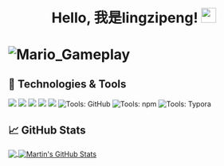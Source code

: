 <h1 align="center">Hello, 我是lingzipeng! <img src="https://raw.githubusercontent.com/MartinHeinz/MartinHeinz/master/wave.gif" width="30px" height="30px" /></h1>

# ![Mario_Gameplay](https://github.com/erbanku/erbanku/assets/79493862/56f4be91-dcd4-4700-838d-5545ccdbf859)

## 🔧 Technologies & Tools
![](https://img.shields.io/badge/OS-Android-informational?style=flat&logo=android&logoColor=white&color=2bbc8a)
![](https://img.shields.io/badge/Editor-VSCode-informational?style=flat&logo=visual-studio-code&logoColor=white&color=2bbc8a)
![](https://img.shields.io/badge/Code-Dart-informational?style=flat&logo=dart&logoColor=white&color=2bbc8a)
![](https://img.shields.io/badge/Code-JavaScript-informational?style=flat&logo=javascript&logoColor=white&color=2bbc8a)
![](https://img.shields.io/badge/Code-Vue-informational?style=flat&logo=vue.js&logoColor=white&color=2bbc8a)
![Tools: GitHub](https://img.shields.io/badge/Tools-GitHub-informational?style=flat&logo=github&logoColor=white&color=2bbc8a)
![Tools: npm](https://img.shields.io/badge/Tools-npm-informational?style=flat&logo=npm&logoColor=white&color=2bbc8a)
![Tools: Typora](https://img.shields.io/badge/Tools-Typora-informational?style=flat&logo=typora&logoColor=white&color=2bbc8a)

## &#x1f4c8; GitHub Stats

<a href="https://github.com/lingzipeng">
  <img align="center" src="https://github-readme-stats.vercel.app/api/top-langs/?username=lingzipeng&hide=java,html,tex&title_color=ffffff&text_color=c9cacc&icon_color=2bbc8a&bg_color=1d1f21&langs_count=3" />
</a>
<a href="https://github.com/lingzipeng">
  <img align="center" src="https://github-readme-stats.vercel.app/api?username=lingzipeng&show_icons=true&line_height=27&count_private=true&title_color=ffffff&text_color=c9cacc&icon_color=2bbc8a&bg_color=1d1f21" alt="Martin's GitHub Stats" />
</a>







